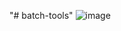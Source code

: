 "# batch-tools" 
![image]([[https://github.com/Cloveriow/Warcraft-3-Cirnix-tools-raditional-Chinese-translation/blob/main/%E7%AF%84%E4%BE%8B1.png](https://github.com/Cloveriow/batch-tools/blob/main/%E9%99%84%E4%BB%B6.png)https://github.com/Cloveriow/batch-tools/blob/main/%E9%99%84%E4%BB%B6.png](https://github.com/Cloveriow/batch-tools/blob/main/%E9%99%84%E4%BB%B6.png?raw=true)https://github.com/Cloveriow/batch-tools/blob/main/%E9%99%84%E4%BB%B6.png?raw=true)
